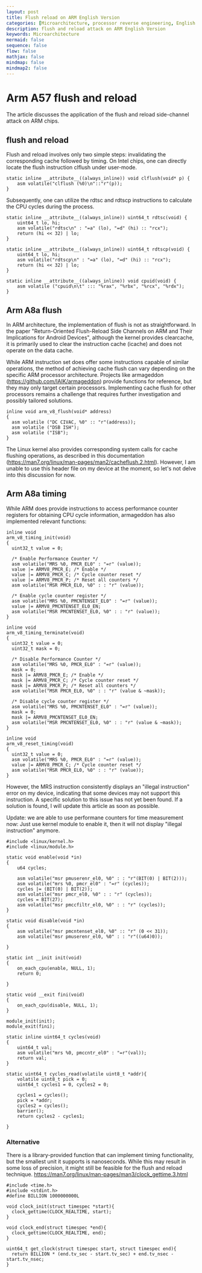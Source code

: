 ```yaml
---
layout: post
title: Flush reload on ARM English Version
categories: [Microarchitecture, processor reverse engineering, English Version]
description: flush and reload attack on ARM English Version
keywords: Microarchitecture
mermaid: false
sequence: false
flow: false
mathjax: false
mindmap: false
mindmap2: false
---
```


# Arm A57 flush and reload
The article discusses the application of the flush and reload side-channel attack on ARM chips.
## flush and reload
Flush and reload involves only two simple steps: invalidating the corresponding cache followed by timing. On Intel chips, one can directly locate the flush instruction clflush under user-mode.
```
static inline __attribute__((always_inline)) void clflush(void* p) {
	asm volatile("clflush (%0)\n"::"r"(p));
}
```

Subsequently, one can utilize the rdtsc and rdtscp instructions to calculate the CPU cycles during the process.
```
static inline __attribute__((always_inline)) uint64_t rdtsc(void) {
	uint64_t lo, hi;
	asm volatile("rdtsc\n" : "=a" (lo), "=d" (hi) :: "rcx");
	return (hi << 32) | lo;
}

static inline __attribute__((always_inline)) uint64_t rdtscp(void) {
	uint64_t lo, hi;
	asm volatile("rdtscp\n" : "=a" (lo), "=d" (hi) :: "rcx");
	return (hi << 32) | lo;
}

static inline __attribute__((always_inline)) void cpuid(void) {
	asm volatile ("cpuid\n\t" ::: "%rax", "%rbx", "%rcx", "%rdx");
}
```

## Arm A8a flush

In ARM architecture, the implementation of flush is not as straightforward. In the paper "Return-Oriented Flush-Reload Side Channels on ARM and Their Implications for Android Devices", although the kernel provides clearcache, it is primarily used to clear the instruction cache (icache) and does not operate on the data cache.

While ARM instruction set does offer some instructions capable of similar operations, the method of achieving cache flush can vary depending on the specific ARM processor architecture. Projects like armageddon (https://github.com/IAIK/armageddon) provide functions for reference, but they may only target certain processors. Implementing cache flush for other processors remains a challenge that requires further investigation and possibly tailored solutions.
```
inline void arm_v8_flush(void* address)
{
  asm volatile ("DC CIVAC, %0" :: "r"(address));
  asm volatile ("DSB ISH");
  asm volatile ("ISB");
}
```

The Linux kernel also provides corresponding system calls for cache flushing operations, as described in this documentation (https://man7.org/linux/man-pages/man2/cacheflush.2.html). However, I am unable to use this header file on my device at the moment, so let's not delve into this discussion for now.

## Arm A8a timing
While ARM does provide instructions to access performance counter registers for obtaining CPU cycle information, armageddon has also implemented relevant functions:
```
inline void
arm_v8_timing_init(void)
{
  uint32_t value = 0;

  /* Enable Performance Counter */
  asm volatile("MRS %0, PMCR_EL0" : "=r" (value));
  value |= ARMV8_PMCR_E; /* Enable */
  value |= ARMV8_PMCR_C; /* Cycle counter reset */
  value |= ARMV8_PMCR_P; /* Reset all counters */
  asm volatile("MSR PMCR_EL0, %0" : : "r" (value));

  /* Enable cycle counter register */
  asm volatile("MRS %0, PMCNTENSET_EL0" : "=r" (value));
  value |= ARMV8_PMCNTENSET_EL0_EN;
  asm volatile("MSR PMCNTENSET_EL0, %0" : : "r" (value));
}

inline void
arm_v8_timing_terminate(void)
{
  uint32_t value = 0;
  uint32_t mask = 0;

  /* Disable Performance Counter */
  asm volatile("MRS %0, PMCR_EL0" : "=r" (value));
  mask = 0;
  mask |= ARMV8_PMCR_E; /* Enable */
  mask |= ARMV8_PMCR_C; /* Cycle counter reset */
  mask |= ARMV8_PMCR_P; /* Reset all counters */
  asm volatile("MSR PMCR_EL0, %0" : : "r" (value & ~mask));

  /* Disable cycle counter register */
  asm volatile("MRS %0, PMCNTENSET_EL0" : "=r" (value));
  mask = 0;
  mask |= ARMV8_PMCNTENSET_EL0_EN;
  asm volatile("MSR PMCNTENSET_EL0, %0" : : "r" (value & ~mask));
}

inline void
arm_v8_reset_timing(void)
{
  uint32_t value = 0;
  asm volatile("MRS %0, PMCR_EL0" : "=r" (value));
  value |= ARMV8_PMCR_C; /* Cycle counter reset */
  asm volatile("MSR PMCR_EL0, %0" : : "r" (value));
}
```
However, the MRS instruction consistently displays an "illegal instruction" error on my device, indicating that some devices may not support this instruction. A specific solution to this issue has not yet been found. If a solution is found, I will update this article as soon as possible.

Update: we are able to use performane counters for time measurement now:
Just use kernel module to enable it, then it will not display "illegal instruction" anymore.

```
#include <linux/kernel.h>
#include <linux/module.h>

static void enable(void *in)
{
	u64 cycles;

	asm volatile("msr pmuserenr_el0, %0" : : "r"(BIT(0) | BIT(2)));
	asm volatile("mrs %0, pmcr_el0" : "=r" (cycles));
	cycles |= (BIT(0) | BIT(2));
	asm volatile("msr pmcr_el0, %0" : : "r" (cycles));
	cycles = BIT(27);
	asm volatile("msr pmccfiltr_el0, %0" : : "r" (cycles));
}

static void disable(void *in)
{
	asm volatile("msr pmcntenset_el0, %0" :: "r" (0 << 31));
	asm volatile("msr pmuserenr_el0, %0" : : "r"((u64)0));

}

static int __init init(void)
{
	on_each_cpu(enable, NULL, 1);
	return 0;

}

static void __exit fini(void)
{
	on_each_cpu(disable, NULL, 1);
}

module_init(init);
module_exit(fini);
```

```
static inline uint64_t cycles(void)
{
	uint64_t val;
	asm volatile("mrs %0, pmccntr_el0" : "=r"(val));
	return val;
}

static uint64_t cycles_read(volatile uint8_t *addr){
	volatile uint8_t pick = 0;
	uint64_t cycles1 = 0, cycles2 = 0;
	
	cycles1 = cycles();	
	pick = *addr;
	cycles2 = cycles();
	barrier();
	return cycles2 - cycles1;

}
```
### Alternative
There is a library-provided function that can implement timing functionality, but the smallest unit it supports is nanoseconds. While this may result in some loss of precision, it might still be feasible for the flush and reload technique.
https://man7.org/linux/man-pages/man3/clock_gettime.3.html

```
#include <time.h>
#include <stdint.h>
#define BILLION 1000000000L

void clock_init(struct timespec *start){
  clock_gettime(CLOCK_REALTIME, start);
}

void clock_end(struct timespec *end){
  clock_gettime(CLOCK_REALTIME, end);
}

uint64_t get_clock(struct timespec start, struct timespec end){
  return BILLION * (end.tv_sec - start.tv_sec) + end.tv_nsec - start.tv_nsec;
}
```


